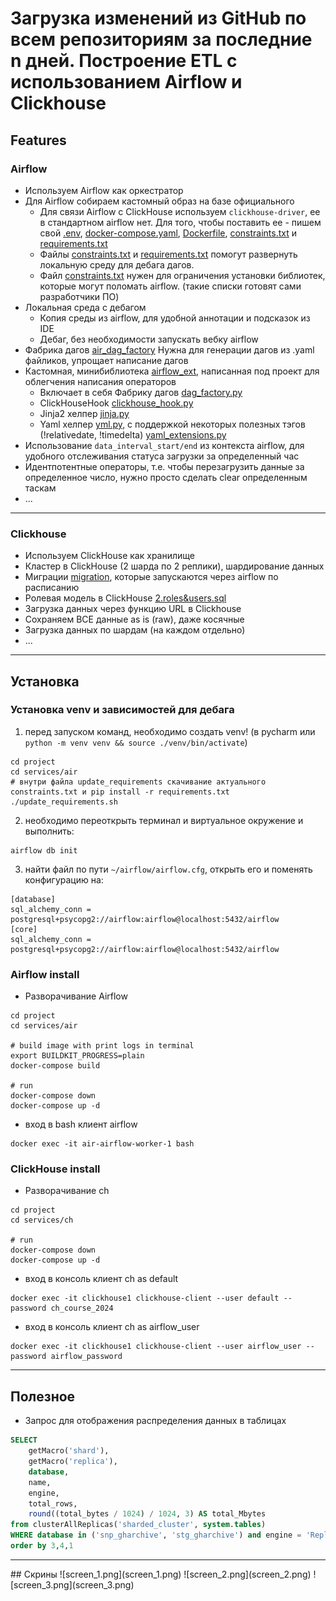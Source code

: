# Загрузка изменений из GitHub по всем репозиториям за последние n дней. Построение ETL с использованием Airflow и Clickhouse

## Features
### Airflow
* Используем Airflow как оркестратор
* Для Airflow собираем кастомный образ на базе официального
  * Для связи Airflow с ClickHouse используем `clickhouse-driver`, ее в стандартном airflow нет.
    Для того, чтобы поставить ее - пишем свой [.env](services/air/.env), [docker-compose.yaml](services/air/docker-compose.yaml), [Dockerfile](services/air/Dockerfile), [constraints.txt](services/air/constraints.txt) и [requirements.txt](services/air/requirements.txt)
  * Файлы [constraints.txt](services/air/constraints.txt) и [requirements.txt](services/air/requirements.txt) помогут развернуть локальную среду для дебага дагов.
  * Файл [constraints.txt](services/air/constraints.txt) нужен для ограничения установки библиотек, которые могут поломать airflow. (такие списки готовят сами разработчики ПО)
* Локальная среда с дебагом
  * Копия среды из airflow, для удобной аннотации и подсказок из IDE
  * Дебаг, без необходимости запускать вебку airflow
* Фабрика дагов [air_dag_factory](flow/dags/air_dag_factory)
  Нужна для генерации дагов из .yaml файликов, упрощает написание дагов
* Кастомная, минибиблиотека [airflow_ext](flow/airflow_ext), написанная под проект для облегчения написания операторов
  * Включает в себя Фабрику дагов [dag_factory.py](flow/airflow_ext/utils/dag_factory.py)
  * ClickHouseHook [clickhouse_hook.py](flow/airflow_ext/hook/clickhouse_hook.py)
  * Jinja2 хелпер [jinja.py](flow/airflow_ext/utils/jinja.py)
  * Yaml хелпер [yml.py](flow/airflow_ext/utils/yml.py), с поддержкой некоторых полезных тэгов (!relativedate, !timedelta) [yaml_extensions.py](flow/airflow_ext/utils/yaml_extensions.py)
* Использование `data_interval_start/end` из контекста airflow, для удобного отслеживания статуса загрузки за определенный час
* Идентпотентные операторы, т.е. чтобы перезагрузить данные за определенное число, нужно просто сделать clear определенным таскам
* ...

<hr>

### Clickhouse
* Используем ClickHouse как хранилище
* Кластер в ClickHouse (2 шарда по 2 реплики), шардирование данных
* Миграции [migration](flow/migration), которые запускаются через airflow по расписанию
* Ролевая модель в ClickHouse [2.roles&users.sql](flow/migration/2.roles%26users.sql)
* Загрузка данных через функцию URL в Clickhouse
* Сохраняем ВСЕ данные as is (raw), даже косячные
* Загрузка данных по шардам (на каждом отдельно)
* ...

<hr>

## Установка

### Установка venv и зависимостей для дебага
1. перед запуском команд, необходимо создать venv! (в pycharm или `python -m venv venv && source ./venv/bin/activate`)
```shell
cd project
cd services/air
# внутри файла update_requirements скачивание актуального constraints.txt и pip install -r requirements.txt
./update_requirements.sh
```
2. необходимо переоткрыть терминал и виртуальное окружение и выполнить:
```shell
airflow db init
```
3. найти файл по пути `~/airflow/airflow.cfg`, открыть его и поменять конфигурацию на:
```
[database]
sql_alchemy_conn = postgresql+psycopg2://airflow:airflow@localhost:5432/airflow
[core]
sql_alchemy_conn = postgresql+psycopg2://airflow:airflow@localhost:5432/airflow
```

### Airflow install
* Разворачивание Airflow
```shell
cd project
cd services/air

# build image with print logs in terminal
export BUILDKIT_PROGRESS=plain
docker-compose build

# run
docker-compose down
docker-compose up -d
```
* вход в bash клиент airflow
```shell
docker exec -it air-airflow-worker-1 bash
```

### ClickHouse install
* Разворачивание ch
```shell
cd project
cd services/ch

# run
docker-compose down
docker-compose up -d
```
* вход в консоль клиент ch as default
```shell
docker exec -it clickhouse1 clickhouse-client --user default --password ch_course_2024
```
* вход в консоль клиент ch as airflow_user
```shell
docker exec -it clickhouse1 clickhouse-client --user airflow_user --password airflow_password
```

<hr>

## Полезное
* Запрос для отображения распределения данных в таблицах
```sql
SELECT
    getMacro('shard'),
    getMacro('replica'),
    database,
    name,
    engine,
    total_rows,
    round((total_bytes / 1024) / 1024, 3) AS total_Mbytes
from clusterAllReplicas('sharded_cluster', system.tables)
WHERE database in ('snp_gharchive', 'stg_gharchive') and engine = 'ReplicatedMergeTree'
order by 3,4,1
```

<hr>
## Скрины
![screen_1.png](screen_1.png)
![screen_2.png](screen_2.png)
![screen_3.png](screen_3.png)
